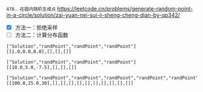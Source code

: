 
`478. 在圆内随机生成点` https://leetcode.cn/problems/generate-random-point-in-a-circle/solution/zai-yuan-nei-sui-ji-sheng-cheng-dian-by-qp342/
- [x] 方法一：拒绝采样
- [ ] 方法二：计算分布函数

```
["Solution","randPoint","randPoint","randPoint"]
[[1.0,0.0,0.0],[],[],[]]

["Solution","randPoint","randPoint","randPoint"]
[[10.0,5.0,-7.5],[],[],[]]

["Solution","randPoint","randPoint","randPoint","randPoint","randPoint","randPoint","randPoint","randPoint","randPoint","randPoint"]
[[100.0,25.0,30],[],[],[],[],[],[],[],[],[],[]]
```
